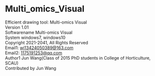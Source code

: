 # Multi_omics_Visual
Efficient drawing tool: Multi-omics Visual    
Version 1.01    
Softwarename Multi-omics Visual    
System windows7, windows10    
Copyright 2021-2041, All Rights Reserved    
Email1: wj13424050389@163.com    
Email2: 1175191253@qq.com    
Author1 Jun Wang(Class of 2015 PhD students in College of Horticulture, SCAU)    
Contributed by Jun Wang    
